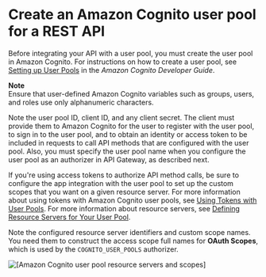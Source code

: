 # Create an Amazon Cognito user pool for a REST API<a name="apigateway-create-cognito-user-pool"></a>

Before integrating your API with a user pool, you must create the user pool in Amazon Cognito\. For instructions on how to create a user pool, see [Setting up User Pools](https://docs.aws.amazon.com/cognito/latest/developerguide/setting-up-cognito-user-identity-pools.html) in the *Amazon Cognito Developer Guide*\.

**Note**  
Ensure that user\-defined Amazon Cognito variables such as groups, users, and roles use only alphanumeric characters\.

Note the user pool ID, client ID, and any client secret\. The client must provide them to Amazon Cognito for the user to register with the user pool, to sign in to the user pool, and to obtain an identity or access token to be included in requests to call API methods that are configured with the user pool\. Also, you must specify the user pool name when you configure the user pool as an authorizer in API Gateway, as described next\.

If you're using access tokens to authorize API method calls, be sure to configure the app integration with the user pool to set up the custom scopes that you want on a given resource server\. For more information about using tokens with Amazon Cognito user pools, see [Using Tokens with User Pools](https://docs.aws.amazon.com/cognito/latest/developerguide/amazon-cognito-user-pools-using-tokens-with-identity-providers.html)\. For more information about resource servers, see [Defining Resource Servers for Your User Pool](https://docs.aws.amazon.com/cognito/latest/developerguide/cognito-user-pools-define-resource-servers.html)\.

Note the configured resource server identifiers and custom scope names\. You need them to construct the access scope full names for **OAuth Scopes**, which is used by the `COGNITO_USER_POOLS` authorizer\. 

![\[Amazon Cognito user pool resource servers and scopes\]](http://docs.aws.amazon.com/apigateway/latest/developerguide/images/cognito-user-pool-custom-scopes.png)